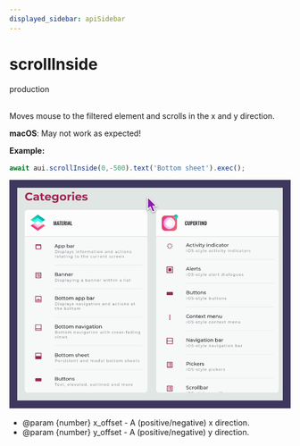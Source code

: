 ```yaml
---
displayed_sidebar: apiSidebar
---
```

# scrollInside
<span class="theme-doc-version-badge badge badge--success">production</span><br/><br/>

Moves mouse to the filtered element and scrolls in the x and y direction.

**macOS**: May not work as expected!

**Example:**
```typescript 
await aui.scrollInside(0,-500).text('Bottom sheet').exec();
```

![](/img/gif/scrollInside.gif)


   * @param \{number} x_offset - A (positive/negative) x direction.
   * @param \{number} y_offset - A (positive/negative) y direction.

